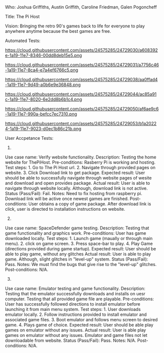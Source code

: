 Who: Joshua Griffiths, Austin Griffith, Caroline Friedman, Galen Pogoncheff

Title: The Pi Host

Vision: Bringing the retro 90's games back to life for everyone to play anywhere anytime because the best games are free.

Automated Tests:

https://cloud.githubusercontent.com/assets/24575285/24729030/a608392e-1a19-11e7-8346-00dd8deb15e5.png

https://cloud.githubusercontent.com/assets/24575285/24729031/a7756c46-1a19-11e7-8ca4-e7a4ef6766c5.png

https://cloud.githubusercontent.com/assets/24575285/24729038/aa0ffad4-1a19-11e7-9d49-a0b6e9e36848.png

https://cloud.githubusercontent.com/assets/24575285/24729044/ac85a91c-1a19-11e7-8020-6e2dd8b6b1c4.png

https://cloud.githubusercontent.com/assets/24575285/24729050/af6ae9c6-1a19-11e7-990a-befcc7ec7310.png

https://cloud.githubusercontent.com/assets/24575285/24729053/b1a20224-1a19-11e7-9023-d0ec1b86c21b.png

User Accpetance Tests:

1)
Use case name:
    Verify website functionality.
Description:
    Testing the home website for ThePiHost.
Pre-conditions:
    Rasberry Pi is working and hosting.
Test steps:
    1. Go to The Pi Host url.
    2. Navigate through provided pages on website.
    3. Click Download link to get package.
Expected result:
    User should be able to successfully navigate through website pages of wesite and download and open provides package.
Actual result:
    User is able to navigate through website locally. Although, download link is not active.
Status (Pass/Fail):
    Fail.
Notes:
    Need to fix hosting from raspberry pi.
    Download link will be active once newest games are finished.
Post-conditions:
    User obtains a copy of game package.
    After download link is click, user is directed to installation instructions on website.
   
   
2)
Use case name:
    SpaceDefender game testing.
Description:
    Testing that game functionality and graphics work.
Pre-conditions:
    User has game downloaded locally.
Test steps:
    1. Launch game (maually or through main menu).
    2. click on game screen.
    3. Press space-bar to play.
    4. Play Game (directions provided during game startup).
Expected result:
    User should be able to play game, without any glitches
Actual result:
    User is able to play game.  Although, slight glitches in "level-up" system.
Status (Pass/Fail):
    Pass.
Notes:
    We must find the bugs that give rise to the "level-up" glitches.
Post-conditions:
    N/A.
    
    
3)
Use case name:
    Emulator testing and game functionality.
Description:
    Testing that the emulator successfully downloads and installs on uesr computer.  Testing that all provided game file are playable.
Pre-conditions:
    User has successfully followed directions to install emulator before launching it from main menu system.
Test steps:
    1. User downloads emulator locally.
    2. Follow instructions provided to install emulator and associated game files.
    3. Boot emulator and follows menu screen to desired game.
    4. Plays game of choice.
Expected result:
    User should be able play games on emulator without any issues.
Actual result:
    User is able play games on emulator without any issues.
    Emulator and game files not let downloadable from website.
Status (Pass/Fail):
    Pass.
Notes:
    N/A.
Post-conditions:
    N/A.

